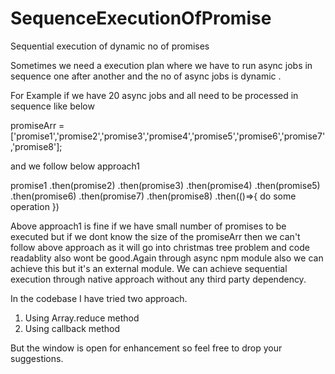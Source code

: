 # SequenceExecutionOfPromise
Sequential execution of dynamic no of promises

Sometimes we need a execution plan where we have to run async jobs in sequence one after another and the no of async jobs is dynamic .

For Example if we have 20 async jobs and all need to be processed in sequence like below 

promiseArr =['promise1','promise2','promise3','promise4','promise5','promise6','promise7','promise8'];

and we follow below approach1 

promise1
.then(promise2)
.then(promise3)
.then(promise4)
.then(promise5)
.then(promise6)
.then(promise7)
.then(promise8)
.then(()=>{
    do some operation
})

Above approach1 is fine if we have small number of promises to be executed but if we dont know the size of the promiseArr then we can't follow above approach as it will go into christmas tree problem and code readablity also wont be good.Again through async npm module also we can achieve this but it's an external module. We can achieve sequential execution through native approach without any third party dependency.

In the codebase I have tried two approach.
   1. Using Array.reduce method
   2. Using callback method
   
 But the window is open for enhancement so feel free to drop your suggestions. 

